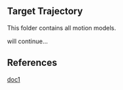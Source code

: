 ## Target Trajectory
This folder contains all motion models.

will continue...

## References
[doc1](https://www.jhuapl.edu/techdigest/TD/td2204/Genovese.pdf)


